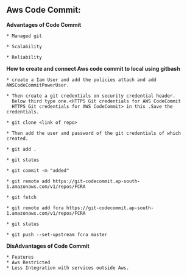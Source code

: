 ## Aws Code Commit:

**Advantages of Code Commit**
```
* Managed git

* Scalability

* Reliability
```

**How to create and connect Aws code commit to local using gitbash**
```
* create a Iam User and add the policies attach and add AWSCodeCommitPowerUser.

* Then create a git credentials on security credential header.
  Below third type one.<HTTPS Git credentials for AWS CodeCommit
  HTTPS Git credentials for AWS CodeCommit> in this .Save the credentials.

* git clone <link of repo>

* Then add the user and password of the git credentials of which created.

* git add .

* git status

* git commit -m "added"

* git remote add https://git-codecommit.ap-south-1.amazonaws.com/v1/repos/FCRA

* git fetch

* git remote add fcra https://git-codecommit.ap-south-1.amazonaws.com/v1/repos/FCRA

* git status

* git push --set-upstream fcra master

```
**DisAdvantages of Code Commit**
```
* Features
* Aws Restricted
* Less Integration with services outside Aws.
```
